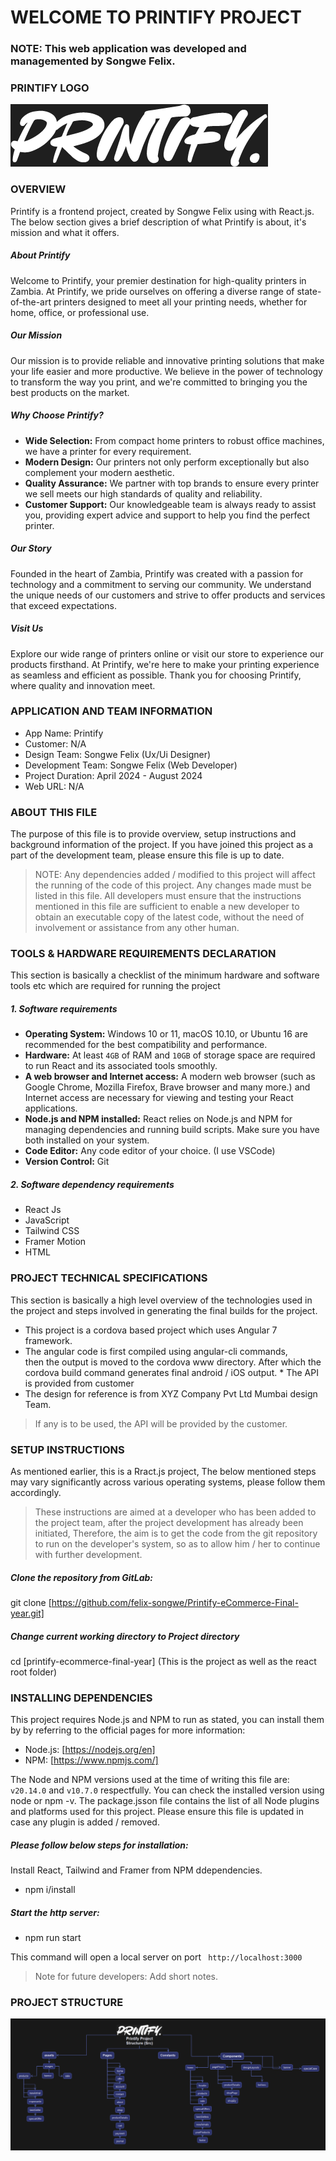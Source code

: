 # WELCOME TO PRINTIFY PROJECT
### NOTE: This web application was developed and managemented by Songwe Felix.
### PRINTIFY LOGO
![Printify-Logo](./src/assets/images/logoLight.png)

### OVERVIEW
Printify is a frontend project, created by Songwe Felix using with React.js. The below section gives a brief description of what Printify is about, it's mission and what it offers.

##### About Printify
Welcome to Printify, your premier destination for high-quality printers in Zambia. At Printify, we pride ourselves on offering a diverse range of state-of-the-art printers designed to meet all your printing needs, whether for home, office, or professional use.

##### Our Mission
Our mission is to provide reliable and innovative printing solutions that make your life easier and more productive. We believe in the power of technology to transform the way you print, and we're committed to bringing you the best products on the market.

##### Why Choose Printify?
- **Wide Selection:** From compact home printers to robust office machines, we have a printer for every requirement.
- **Modern Design:** Our printers not only perform exceptionally but also complement your modern aesthetic.
- **Quality Assurance:** We partner with top brands to ensure every printer we sell meets our high standards of quality and reliability.
- **Customer Support:** Our knowledgeable team is always ready to assist you, providing expert advice and support to help you find the perfect printer.

##### Our Story
Founded in the heart of Zambia, Printify was created with a passion for technology and a commitment to serving our community. We understand the unique needs of our customers and strive to offer products and services that exceed expectations.

##### Visit Us
Explore our wide range of printers online or visit our store to experience our products firsthand. At Printify, we're here to make your printing experience as seamless and efficient as possible.
Thank you for choosing Printify, where quality and innovation meet.

### APPLICATION AND TEAM INFORMATION
- App Name: Printify
- Customer: N/A
- Design Team: Songwe Felix (Ux/Ui Designer)
- Development Team: Songwe Felix (Web Developer)
- Project Duration: April 2024 - August 2024
- Web URL: N/A

### ABOUT THIS FILE
The purpose of this file is to provide overview, setup instructions and background information of the project. If you have joined this project as a part of the development team, please ensure this file is up to date.
> NOTE: Any dependencies added / modified to this project will affect the running of the code of this project. Any changes made must be listed in this file. All developers must ensure that the instructions mentioned in this file are sufficient to enable a new developer to obtain an executable copy of the latest code, without the need of involvement or assistance from any other human.

### TOOLS & HARDWARE REQUIREMENTS DECLARATION
This section is basically a checklist of the minimum hardware and software tools etc which are required for running the project

##### 1. Software requirements
-   **Operating System:** Windows 10 or 11, macOS 10.10, or Ubuntu 16 are recommended for the best compatibility and performance.
-	**Hardware:** At least `4GB` of RAM and `10GB` of storage space are required to run React and its associated tools smoothly.
-	**A web browser and Internet access:** A modern web browser (such as Google Chrome, Mozilla Firefox, Brave browser and many more.) and Internet access are necessary for viewing and testing your React applications.
-	**Node.js and NPM installed:** React relies on Node.js and NPM for managing dependencies and running build scripts. Make sure you have both installed on your system.
-	**Code Editor:** Any code editor of your choice. (I use VSCode)
-	**Version Control:** Git

##### 2. Software dependency requirements
-	React Js
-	JavaScript
-	Tailwind CSS
-	Framer Motion
-	HTML

### PROJECT TECHNICAL SPECIFICATIONS
This section is basically a high level overview of the technologies used in the project and steps involved in generating the final builds for the project.
- This project is a cordova based project which uses Angular 7 
  framework.
- The angular code is first compiled using angular-cli commands,  
  then the output is moved to the cordova www directory. After which 
  the cordova build command generates final android / iOS output.   * The API is provided from customer
- The design for reference is from XYZ Company Pvt Ltd Mumbai design  
  Team.
> If any is to be used, the API will be provided by the customer.

### SETUP INSTRUCTIONS
As mentioned earlier, this is a Rract.js project,
The below mentioned steps may vary significantly across various operating systems, please follow them accordingly.
>These instructions are aimed at a developer who has been added to the project team, after the project development has already been initiated,
Therefore, the aim is to get the code from the git repository to run on the developer's system, so as to allow him / her to continue with further development.

##### Clone the repository from GitLab:
git clone [https://github.com/felix-songwe/Printify-eCommerce-Final-year.git]
##### Change current working directory to Project directory
cd [printify-ecommerce-final-year]
(This is the project as well as the react root folder)

### INSTALLING DEPENDENCIES
This project requires Node.js and NPM to run as stated, you can install them by by referring to the official pages for more information:
- Node.js: [https://nodejs.org/en]
- NPM: [https://www.npmjs.com/]

The Node and NPM versions used at the time of writing this file are: `v20.14.0` and `v10.7.0` respectfully. You can check the installed version using node or npm -v.
The package.jsson file contains the list of all Node plugins and platforms used for this project. Please ensure this file is updated in case any plugin is added / removed.

##### Please follow below steps for installation:
Install React, Tailwind and Framer from NPM ddependencies.
- npm i/install

##### Start the http server:
-  npm run start

This command will open a local server on port ` http://localhost:3000`
> Note for future developers: Add short notes.

### PROJECT STRUCTURE
![Printify-Structure](./src/assets/images/Project%20Structure.png)

